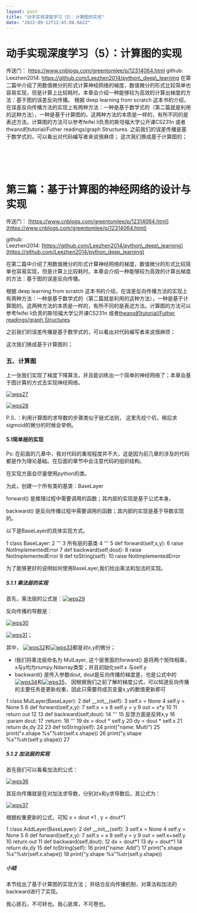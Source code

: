 ```yaml
---
layout: post
title: "动手实现深度学习（5）：计算图的实现"
date: "2022-09-12T12:45:08.662Z"
---
```

动手实现深度学习（5）：计算图的实现
==================

传送门： https://www.cnblogs.com/greentomlee/p/12314064.html github: Leezhen2014: https://github.com/Leezhen2014/python\_deep\_learning 在第二篇中介绍了用数值微分的形式计算神经网络的梯度，数值微分的形式比较简单也容易实现，但是计算上比较耗时。本章会介绍一种能够较为高效的计算出梯度的方法：基于图的误差反向传播。 根据 deep learning from scratch 这本书的介绍，在误差反向传播方法的实现上有两种方法：一种是基于数学式的（第二篇就是利用的这种方法），一种是基于计算图的。这两种方法的本质是一样的，有所不同的是表述方法。计算图的方法可以参考feifei li负责的斯坦福大学公开课CS231n 或者theano的tutorial/Futher readings/graph Structures. 之前我们的误差传播是基于数学式的，可以看出对代码编写者来说很麻烦； 这次我们换成基于计算图的；

 [](https://www.cnblogs.com/greentomlee/p/12314064.html)
========================================================

第三篇：基于计算图的神经网络的设计与实现
====================

传送门： [https://www.cnblogs.com/greentomlee/p/12314064.html](https://www.cnblogs.com/greentomlee/p/12314064.html)

github: Leezhen2014: [https://github.com/Leezhen2014/python\_deep\_learning](https://github.com/Leezhen2014/python_deep_learning)

在第二篇中介绍了用数值微分的形式计算神经网络的梯度，数值微分的形式比较简单也容易实现，但是计算上比较耗时。本章会介绍一种能够较为高效的计算出梯度的方法：基于图的误差反向传播。

根据 deep learning from scratch 这本书的介绍，在误差反向传播方法的实现上有两种方法：一种是基于数学式的（第二篇就是利用的这种方法），一种是基于计算图的。这两种方法的本质是一样的，有所不同的是表述方法。计算图的方法可以参考feifei li负责的斯坦福大学公开课CS231n 或者[theano的tutorial/Futher readings/graph Structures](http://deeplearning.net/software/theano_versions/dev/extending/graphstructures.html).

之前我们的误差传播是基于数学式的，可以看出对代码编写者来说很麻烦；

这次我们换成基于计算图的；

### 五、**计算图**

上一张我们实现了梯度下降算法，并且能训练出一个简单的神经网络了；本章会基于图计算的方式去实现神经网络。

[![wps27](https://img2022.cnblogs.com/blog/529380/202209/529380-20220912172040249-503386113.png "wps27")](https://img2022.cnblogs.com/blog/529380/202209/529380-20220912172039551-123424848.png)

[![wps28](https://img2022.cnblogs.com/blog/529380/202209/529380-20220912172041566-637070834.jpg "wps28")](https://img2022.cnblogs.com/blog/529380/202209/529380-20220912172040833-1280051126.jpg)

P.S．：利用计算图的求导数的步骤类似于链式法则， 这里先挖个坑，稍后求sigmoid的微分的时候会举例。

#### 5.1简单层的实现

Ps: 在前面的几章中，我对代码的重视程度并不大，这是因为前几章的涉及的代码都是作为理论基础。在后面的章节中会注意代码的组织结构。

在实现方面会尽量使用python的类。

为此，创建一个所有类的基类：BaseLayer

forward() 是推理过程中需要调用的函数；其内部的实现是基于公式本身。

backward() 是反向传播过程中需要调用的函数；其内部的实现是基于导数实现的。

以下是BaseLayer的具体实现方式。

  1 class BaseLayer:
  2     '''
  3     所有层的基类
  4     '''
  5     def forward(self,x,y):
  6         raise NotImplementedError
  7     def backward(self,dout):
  8         raise NotImplementedError
  9     def toString(self):
 10         raise NotImplementedError

为了能够更好的说明如何使用BaseLayer,我们给出乘法和加法的实现。

##### 5.1.1 乘法层的实现

首先，乘法层的公式是：[![wps29](https://img2022.cnblogs.com/blog/529380/202209/529380-20220912172042409-1238821738.png "wps29")](https://img2022.cnblogs.com/blog/529380/202209/529380-20220912172041924-1114547024.png)

反向传播的导数是：

[![wps30](https://img2022.cnblogs.com/blog/529380/202209/529380-20220912172043297-777295807.png "wps30")](https://img2022.cnblogs.com/blog/529380/202209/529380-20220912172042814-47346807.png)

[![wps31](https://img2022.cnblogs.com/blog/529380/202209/529380-20220912172044166-2008747562.png "wps31")](https://img2022.cnblogs.com/blog/529380/202209/529380-20220912172043708-977342116.png)；

其中， [![wps32](https://img2022.cnblogs.com/blog/529380/202209/529380-20220912172045283-647117911.png "wps32")](https://img2022.cnblogs.com/blog/529380/202209/529380-20220912172044607-1954787026.png)和[![wps33](https://img2022.cnblogs.com/blog/529380/202209/529380-20220912172046197-261508430.png "wps33")](https://img2022.cnblogs.com/blog/529380/202209/529380-20220912172045726-990381377.png)都是对x,y的微分；

*   l我们将乘法层命名为 MulLayer, 这个层里面的forward() 是将两个矩阵相乘，x与y均为numpy.Ndarray类型；并且初始化self.x 与self.y
*   backward() 是传入参数dout, dout是反向传播的梯度差，也是公式中的[![wps34](https://img2022.cnblogs.com/blog/529380/202209/529380-20220912172047229-800969889.png "wps34")](https://img2022.cnblogs.com/blog/529380/202209/529380-20220912172046710-1993443049.png)和[![wps35](https://img2022.cnblogs.com/blog/529380/202209/529380-20220912172048250-1685506984.png "wps35")](https://img2022.cnblogs.com/blog/529380/202209/529380-20220912172047700-1615162181.png)， 因根据我们之前了解的梯度公式，可以知道反向传播的主要任务是更新权重，因此只需要将成员变量x,y的数值更新即可

  1 class MulLayer(BaseLayer):
  2     def \_\_init\_\_(self):
  3         self.x = None
  4         self.y = None
  5 
  6     def forward(self,x,y):
  7         self.x = x
  8         self.y = y
  9         out = x\*y
 10 
 11         return out
 12 
 13     def backward(self,dout):
 14         '''
 15         反馈方面是反转x,y
 16         :param dout:
 17         :return:
 18         '''
 19         dx = dout \* self.y
 20         dy = dout \* self.x
 21         return  dx,dy
 22 
 23     def toString(self):
 24         print("name: Multi")
 25         print("x.shape %s"%str(self.x.shape))
 26         print("y.shape %s"%str(self.y.shape))
 27 

##### 5.1.2 加法层的实现

首先我们可以看看加法的公式：

[![wps36](https://img2022.cnblogs.com/blog/529380/202209/529380-20220912172049201-1504049960.png "wps36")](https://img2022.cnblogs.com/blog/529380/202209/529380-20220912172048737-501823995.png)

其反向传播就是在对加法求导数，分别对x和y求导数后，其公式为：

[![wps37](https://img2022.cnblogs.com/blog/529380/202209/529380-20220912172050168-2134579258.png "wps37")](https://img2022.cnblogs.com/blog/529380/202209/529380-20220912172049749-2138138229.png)

根据权重更新的公式，可知 x = dout \*1 , y = dout\*1

  1 class AddLayer(BaseLayer):
  2     def \_\_init\_\_(self):
  3         self.x = None
  4         self.y = None
  5 
  6     def forward(self,x,y):
  7         self.x = x
  8         self.y = y
  9         out = self.x+self.y
 10         return  out
 11     def backward(self,dout):
 12         dx = dout\*1
 13         dy = dout\*1
 14         return dx,dy
 15     def toString(self):
 16         print("name: Add")
 17         print("x.shape %s"%str(self.x.shape))
 18         print("y.shape %s"%str(self.y.shape))

##### 小结

本节给出了基于计算图的实现方法； 并结合反向传播机制，对乘法和加法的backward进行了实现。

我心匪石，不可转也。我心匪席，不可卷也。